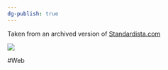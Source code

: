 ```yaml
---
dg-publish: true
---
```

Taken from an archived version of [Standardista.com](https://web.archive.org/web/20230114234027/http://www.standardista.com/css3/css-specificity/)

![](specificityimg.png)

#Web 